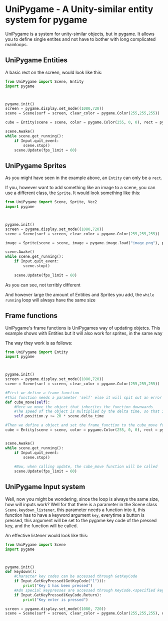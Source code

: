 # UniPygame - A Unity-similar entity system for pygame
UniPygame is a system for unity-similar objects, but in pygame.
It allows you to define single entites and not have to bother with long complicated mainloops. 


## UniPygame Entities
A basic rect on the screen, would look like this:
```python
from UniPygame import Scene, Entity
import pygame



pygame.init()
screen = pygame.display.set_mode((1080,720))
scene = Scene(surf = screen, clear_color = pygame.Color(255,255,255))

cube = Entity(scene = scene, color = pygame.Color(255, 0, 0), rect = pygame.Rect(100,100,100,100))

scene.Awake()
while scene.get_running():
    if Input.quit_event:
        scene.stop()
    scene.Update(fps_limit = 60)
```

## UniPygame Sprites
As you might have seen in the example above, an ``Entity`` can only be a ``rect``.

If you, however want to add something like an image to a scene, you can use a different class, the ``Sprite``. It would look something like this:
```python
from UniPygame import Scene, Sprite, Vec2
import pygame



pygame.init()
screen = pygame.display.set_mode((1080,720))
scene = Scene(surf = screen, clear_color = pygame.Color(255,255,255))

image = Sprite(scene = scene, image = pygame.image.load("image.png"), position = Vec2(100,100))

scene.Awake()
while scene.get_running():
    if Input.quit_event:
        scene.stop()
    
    scene.Update(fps_limit = 60)
```
As you can see, not terribly different

And however large the amount of Entities and Sprites you add, the ```while running``` loop will always have the same size

## Frame functions
UniPygame's frame functions is UniPygames way of updating objetcs.
This example shows with Entities but it will also work for sprites, in the same way

The way they work is as follows:
```python
from UniPygame import Entity
import pygame



pygame.init()
screen = pygame.display.set_mode((1080,720))
scene = Scene(surf = screen, clear_color = pygame.Color(255,255,255))

#First we define a frame function
#This function needs a parameter 'self' else it will spit out an error
def cube_move(self):
    #Here we move the object that inherites the function downwards
    #The speed of the object is multiplied by the delta time, so that it always moves by the same amount whatever the fps is
    self.position.y += 20 * scene.delta_time

#Then we define a object and set the frame_function to the cube_move function
cube = Entity(scene = scene, color = pygame.Color(255, 0, 0), rect = pygame.Rect(100,100,100,100), frame_function = cube_move)


scene.Awake()
while scene.get_running():
    if Input.quit_event:
        scene.stop()
    
    #Now, when calling update, the cube_move function will be called
    scene.Update(fps_limit = 60)
```

## UniPygame Input system
Well, now you might be wondering, since the loop is always the same size, how will inputs work?
Well for that there is a parameter in the Scene class ``Scene.keydown_listener``, this parameter needs a function into it, this function has to have a keyword argument ``key``, everytime a button is pressed, this argument will be set to the pygame key code of the pressed key, and the function will be called.

An effective listener would look like this:
```python
from UniPygame import Scene
import pygame



pygame.init()
def keydown():
    #Character key codes can be accessed through GetKeyCode
    if Input.GetKeyPressed(GetKeyCode("1"))):
        print("Key 1 has been pressed")
    #Adn special keypresses are accessed through KeyCode.<specified key>
    if Input.GetKeyPressed(KeyCode.Return):
        print("Key enter is pressed")

screen = pygame.display.set_mode((1080, 720))
scene = Scene(surf = screen, clear_color = pygame.Color(255,255,255), update_func = keydown)
```
